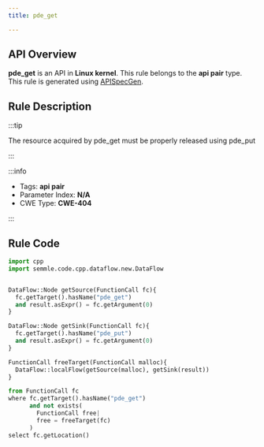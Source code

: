 ```yaml
---
title: pde_get

---
```



## API Overview
**pde_get** is an API in **Linux kernel**. This rule belongs to the **api pair** type. This rule is generated using [APISpecGen](../../tools/APISpecGen).
## Rule Description

:::tip

The resource acquired by pde_get must be properly released using pde_put

:::

:::info

- Tags: **api pair**
- Parameter Index: **N/A**
- CWE Type: **CWE-404**

:::

## Rule Code
```python
import cpp
import semmle.code.cpp.dataflow.new.DataFlow


DataFlow::Node getSource(FunctionCall fc){
  fc.getTarget().hasName("pde_get")
  and result.asExpr() = fc.getArgument(0)
}

DataFlow::Node getSink(FunctionCall fc){
  fc.getTarget().hasName("pde_put")
  and result.asExpr() = fc.getArgument(0)
}

FunctionCall freeTarget(FunctionCall malloc){
  DataFlow::localFlow(getSource(malloc), getSink(result))
}

from FunctionCall fc
where fc.getTarget().hasName("pde_get")
      and not exists(
        FunctionCall free| 
        free = freeTarget(fc)
      )
select fc.getLocation()

    
```